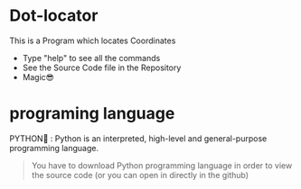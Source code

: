 # Dot-locator


 This is a Program which locates Coordinates

  - Type "help" to see all the commands
  - See the Source Code file in the Repository
  - Magic😎


#  programing language
PYTHON🐍 :
Python is an interpreted, high-level and general-purpose programming language.

> You have to download Python programming language in order to view the source code (or you can open in directly in the github)
